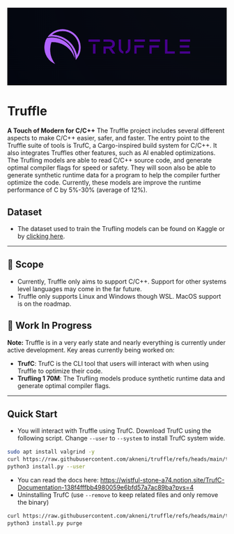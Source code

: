 ![Banner](./branding/truffle-banner.png)

# Truffle
**A Touch of Modern for C/C++**
The Truffle project includes several different aspects to make C/C++ easier, safer, and faster. The entry point to the Truffle suite of tools is TrufC, a Cargo-inspired build system for C/C++. It also integrates Truffles other features, such as AI enabled optimizations. 
The Trufling models are able to read C/C++ source code, and generate optimal compiler flags for speed or safety. They will soon also be able to generate synthetic runtime data for a program to help the compiler further optimize the code. Currently, these models are improve the runtime performance of C by 5%-30% (average of 12%).


## Dataset
- The dataset used to train the Trufling models can be found on Kaggle or by [clicking here](https://www.kaggle.com/datasets/anishkanthamneni/c-gcc-benchmarking).

---

## 🔭 Scope
- Currently, Truffle only aims to support C/C++. Support for other systems level languages may come in the far future. 
- Truffle only supports Linux and Windows though WSL. MacOS support is on the roadmap. 

## 🚧 Work In Progress
**Note:** Truffle is in a very early state and nearly everything is currently under active development.
Key areas currently being worked on:
- **TrufC**: TrufC is the CLI tool that users will interact with when using Truffle to optimize their code. 
- **Trufling 1 70M**: The Trufling models produce synthetic runtime data and generate optimal compiler flags.

---

## Quick Start
- You will interact with Truffle using TrufC. Download TrufC using the following script. Change `--user` to `--system` to install TrufC system wide. 
```bash
sudo apt install valgrind -y
curl https://raw.githubusercontent.com/akneni/truffle/refs/heads/main/trufc/scripts/install.py -o install.py
python3 install.py --user
```
- You can read the docs here: https://wistful-stone-a74.notion.site/TrufC-Documentation-138f4fffbb4980059e6bfd57a7ac89ba?pvs=4
- Uninstalling TrufC (use `--remove` to keep related files and only remove the binary)
```bash
curl https://raw.githubusercontent.com/akneni/truffle/refs/heads/main/trufc/scripts/install.py -o install.py
python3 install.py purge
```